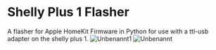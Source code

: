 # Shelly Plus 1 Flasher
 A flasher for Apple HomeKit Firmware in Python for use with a ttl-usb adapter on the shelly plus 1.
![Unbenannt1](https://github.com/user-attachments/assets/73e3cdc9-0340-4fc2-85b0-3f760dbf9970)
![Unbenannt](https://github.com/user-attachments/assets/6a0656d5-7636-416c-9be8-667d58f8744c)
